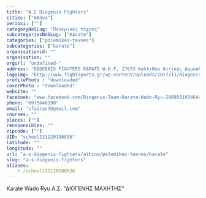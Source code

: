 ```yaml
---
title: "Α.Σ Diogenis Fighters"
cities: ["Αθήνα"]
perioxi: [""]
categoryNoSLug: "Πολεμικές τέχνες"
subcategoriesNoSLug: ["Karate"]
categories: ["polemikes-texnes"]
subcategories: ["karate"]
organisationid: ""
organisation: ""
orgurl: "undefined-"
address: "DIOGENIS FIGHTERS KARATE W.K.F, 17673 Καλλιθέα Αττικής Δημοσθένους 269"
logoimg: "http://www.fightsports.gr/wp-content/uploads/2017/11/diogenis-fighters-logo.gif"
profilePhoto : "downloaded"
coverPhoto : "downloaded"
website: ""
facebook: "www.facebook.com/Diogenis-Team-Karate-Wado-Ryu-298950193464419/?timeline_context_item_type=intro_card_work&amp;timeline_context_item_source=1167709575&amp;pnref=lhc"
phone: "6975646190"
email: "sfairas7@gmail.com"
courses: ""
places: [""]
rensponsibles: ""
zipcode: [""]
UID: "school131120180836"
latitude: ""
longitude: ""
url: "a-s-diogenis-fighters/athina/polemikes-texnes/karate"
slug: "a-s-diogenis-fighters"
aliases:
    - /school131120180836
---
```



Karate Wado Ryu Α.Σ. &quot;ΔΙΟΓΕΝΗΣ ΜΑΧΗΤΗΣ&quot;

